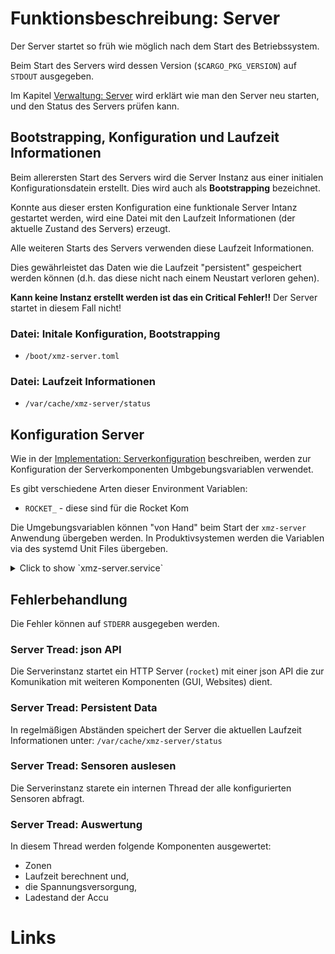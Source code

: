 # Funktionsbeschreibung: Server
[Funktionsbeschreibung: Server]: #funktionsbeschreibung-server

Der Server startet so früh wie möglich nach dem Start des Betriebssystem.

Beim Start des Servers wird dessen Version (`$CARGO_PKG_VERSION`) auf `STDOUT` ausgegeben.

Im Kapitel [Verwaltung: Server](/50-01-Verwaltung-Server.html#verwaltung-server) wird erklärt wie man den Server neu starten, und den Status des Servers prüfen kann.

## Bootstrapping, Konfiguration und Laufzeit Informationen

Beim allerersten Start des Servers wird die Server Instanz aus einer initialen Konfigurationsdatein erstellt. Dies wird auch als **Bootstrapping** bezeichnet.

Konnte aus dieser ersten Konfiguration eine funktionale Server Intanz gestartet werden, wird eine Datei mit den Laufzeit Informationen (der aktuelle Zustand des Servers) erzeugt.

Alle weiteren Starts des Servers verwenden diese Laufzeit Informationen.

Dies gewährleistet das Daten wie die Laufzeit "persistent" gespeichert werden können (d.h. das diese nicht nach einem Neustart verloren gehen).

**Kann keine Instanz erstellt werden ist das ein Critical Fehler!!** Der Server startet in diesem Fall nicht!

### Datei: Initale Konfiguration, Bootstrapping

-  `/boot/xmz-server.toml`

### Datei: Laufzeit Informationen

- `/var/cache/xmz-server/status`



## Konfiguration Server

Wie in der [Implementation: Serverkonfiguration](/03-01-02-Implementation-Serverkonfiguration.html) beschreiben, werden zur Konfiguration der Serverkomponenten Umbgebungsvariablen verwendet.

Es gibt verschiedene Arten dieser Environment Variablen:

- `ROCKET_` - diese sind für die Rocket Kom

Die Umgebungsvariablen können "von Hand" beim Start der `xmz-server` Anwendung übergeben werden. In Produktivsystemen werden die Variablen via des systemd Unit Files übergeben.

<details>
<summary>
Click to show `xmz-server.service`
</summary>

```conf
# xmz-server.service
#
# systemd Unit für die xMZ-Plattform
#
[Unit]
Description="Server der xMZ-Platform"
After=weston.service

[Service]
Type=simple
Environment=XDG_RUNTIME_DIR=/run/user/0
Environment=XMZ_HARDWARE=0.1.0
Environment=LANG=de_DE.UTF-8
Environment="ROCKET_ENV=prod"
Environment="ROCKET_ADDRESS=127.0.0.1"
Environment="ROCKET_PORT=1337"
Environment="ROCKET_LOG=critical"
ExecStart=/usr/bin/xmz-server
Restart=always
RestartSec=10s
```
</details>

## Fehlerbehandlung

Die Fehler können auf `STDERR` ausgegeben werden.

### Server Tread: json API

Die Serverinstanz startet ein HTTP Server (`rocket`) mit einer json API die zur Komunikation mit weiteren Komponenten (GUI, Websites) dient.

### Server Tread: Persistent Data

In regelmäßigen Abständen speichert der Server die aktuellen Laufzeit Informationen unter: `/var/cache/xmz-server/status`

### Server Tread: Sensoren auslesen

Die Serverinstanz starete ein internen Thread der alle konfigurierten Sensoren abfragt.

### Server Tread: Auswertung

In diesem Thread werden folgende Komponenten ausgewertet:

- Zonen
- Laufzeit berechnent und,
- die Spannungsversorgung,
- Ladestand der Accu



# Links
[Links]: #links

